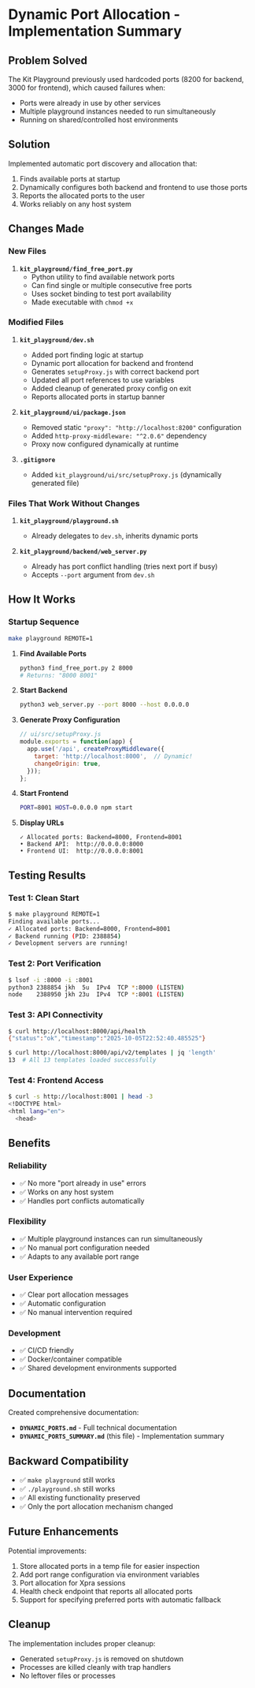 # Dynamic Port Allocation - Implementation Summary

## Problem Solved

The Kit Playground previously used hardcoded ports (8200 for backend, 3000 for frontend), which caused failures when:
- Ports were already in use by other services
- Multiple playground instances needed to run simultaneously
- Running on shared/controlled host environments

## Solution

Implemented automatic port discovery and allocation that:
1. Finds available ports at startup
2. Dynamically configures both backend and frontend to use those ports
3. Reports the allocated ports to the user
4. Works reliably on any host system

## Changes Made

### New Files

1. **`kit_playground/find_free_port.py`**
   - Python utility to find available network ports
   - Can find single or multiple consecutive free ports
   - Uses socket binding to test port availability
   - Made executable with `chmod +x`

### Modified Files

1. **`kit_playground/dev.sh`**
   - Added port finding logic at startup
   - Dynamic port allocation for backend and frontend
   - Generates `setupProxy.js` with correct backend port
   - Updated all port references to use variables
   - Added cleanup of generated proxy config on exit
   - Reports allocated ports in startup banner

2. **`kit_playground/ui/package.json`**
   - Removed static `"proxy": "http://localhost:8200"` configuration
   - Added `http-proxy-middleware: "^2.0.6"` dependency
   - Proxy now configured dynamically at runtime

3. **`.gitignore`**
   - Added `kit_playground/ui/src/setupProxy.js` (dynamically generated file)

### Files That Work Without Changes

1. **`kit_playground/playground.sh`**
   - Already delegates to `dev.sh`, inherits dynamic ports

2. **`kit_playground/backend/web_server.py`**
   - Already has port conflict handling (tries next port if busy)
   - Accepts `--port` argument from `dev.sh`

## How It Works

### Startup Sequence

```bash
make playground REMOTE=1
```

1. **Find Available Ports**
   ```bash
   python3 find_free_port.py 2 8000
   # Returns: "8000 8001"
   ```

2. **Start Backend**
   ```bash
   python3 web_server.py --port 8000 --host 0.0.0.0
   ```

3. **Generate Proxy Configuration**
   ```javascript
   // ui/src/setupProxy.js
   module.exports = function(app) {
     app.use('/api', createProxyMiddleware({
       target: 'http://localhost:8000',  // Dynamic!
       changeOrigin: true,
     }));
   };
   ```

4. **Start Frontend**
   ```bash
   PORT=8001 HOST=0.0.0.0 npm start
   ```

5. **Display URLs**
   ```
   ✓ Allocated ports: Backend=8000, Frontend=8001
   • Backend API:  http://0.0.0.0:8000
   • Frontend UI:  http://0.0.0.0:8001
   ```

## Testing Results

### Test 1: Clean Start
```bash
$ make playground REMOTE=1
Finding available ports...
✓ Allocated ports: Backend=8000, Frontend=8001
✓ Backend running (PID: 2388854)
✓ Development servers are running!
```

### Test 2: Port Verification
```bash
$ lsof -i :8000 -i :8001
python3 2388854 jkh  5u  IPv4  TCP *:8000 (LISTEN)
node    2388950 jkh 23u  IPv4  TCP *:8001 (LISTEN)
```

### Test 3: API Connectivity
```bash
$ curl http://localhost:8000/api/health
{"status":"ok","timestamp":"2025-10-05T22:52:40.485525"}

$ curl http://localhost:8000/api/v2/templates | jq 'length'
13  # All 13 templates loaded successfully
```

### Test 4: Frontend Access
```bash
$ curl -s http://localhost:8001 | head -3
<!DOCTYPE html>
<html lang="en">
  <head>
```

## Benefits

### Reliability
- ✅ No more "port already in use" errors
- ✅ Works on any host system
- ✅ Handles port conflicts automatically

### Flexibility
- ✅ Multiple playground instances can run simultaneously
- ✅ No manual port configuration needed
- ✅ Adapts to any available port range

### User Experience
- ✅ Clear port allocation messages
- ✅ Automatic configuration
- ✅ No manual intervention required

### Development
- ✅ CI/CD friendly
- ✅ Docker/container compatible
- ✅ Shared development environments supported

## Documentation

Created comprehensive documentation:
- **`DYNAMIC_PORTS.md`** - Full technical documentation
- **`DYNAMIC_PORTS_SUMMARY.md`** (this file) - Implementation summary

## Backward Compatibility

- ✅ `make playground` still works
- ✅ `./playground.sh` still works
- ✅ All existing functionality preserved
- ✅ Only the port allocation mechanism changed

## Future Enhancements

Potential improvements:
1. Store allocated ports in a temp file for easier inspection
2. Add port range configuration via environment variables
3. Port allocation for Xpra sessions
4. Health check endpoint that reports all allocated ports
5. Support for specifying preferred ports with automatic fallback

## Cleanup

The implementation includes proper cleanup:
- Generated `setupProxy.js` is removed on shutdown
- Processes are killed cleanly with trap handlers
- No leftover files or processes

